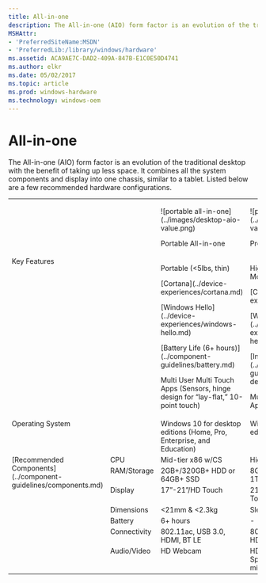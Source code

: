 ```yaml
---
title: All-in-one
description: The All-in-one (AIO) form factor is an evolution of the traditional desktop with the benefit of taking up less space. It combines all the system components and display into one chassis, similar to a tablet.
MSHAttr:
- 'PreferredSiteName:MSDN'
- 'PreferredLib:/library/windows/hardware'
ms.assetid: ACA9AE7C-DAD2-409A-847B-E1C0E50D4741
ms.author: elkr
ms.date: 05/02/2017
ms.topic: article
ms.prod: windows-hardware
ms.technology: windows-oem
---
```


# All-in-one


The All-in-one (AIO) form factor is an evolution of the traditional desktop with the benefit of taking up less space. It combines all the system components and display into one chassis, similar to a tablet. Listed below are a few recommended hardware configurations.
<table>
<tbody valign="top">
<tr>
<td colspan="2"/>
<td>
<p>
![portable all-in-one](../images/desktop-aio-value.png)
</p>
<p>
Portable All-in-one
</p>
</td>
<td>
<p>
![premium all-in-one](../images/desktop-aio-value.png)
</p>
<p>
Premium All-in-one
</p>
</td>
</tr>
<tr>
<td colspan="2">
Key Features
</td>
<td>
<p>
Portable (&lt;5lbs, thin)
</p>
<p>
[Cortana](../device-experiences/cortana.md)
</p>
<p>
[Windows Hello](../device-experiences/windows-hello.md)
</p>
<p>
[Battery Life (6+ hours)](../component-guidelines/battery.md)
</p>
<p>
Multi User Multi Touch Apps (Sensors, hinge design for “lay-flat,” 10-point touch)
</p>
</td>
<td>
<p>
High-DPI (4K) & Multi-Monitor Support
</p>
<p>
[Cortana](../device-experiences/cortana.md)
</p>
<p>
[Windows Hello](../device-experiences/windows-hello.md)
</p>
<p>
[Inking/Pen Support](../component-guidelines/pen-devices.md)
</p>
<p>
Multi User Multi Touch Apps
</p>
</td>
</tr>
<tr>
<td colspan="2">
Operating System
</td>
<td>
Windows 10 for desktop editions (Home, Pro, Enterprise, and Education)
</td>
<td>
Windows 10 for desktop editions
</td>
</tr>
<tr>
<td rowspan="7">
[Recommended Components](../component-guidelines/components.md)
</td>
<td>
CPU
</td>
<td>
Mid-tier x86 w/CS
</td>
<td>
High-end x86
</td>
</tr>
<tr>
<td>
RAM/Storage
</td>
<td>
2GB+/320GB+ HDD or 64GB+ SSD
</td>
<td>
8GB+ / 256GB+ SSD or 1TB+ HDD
</td>
</tr>
<tr>
<td>
Display
</td>
<td>
17”-21”/HD Touch
</td>
<td>
21”-30” / FHD or QHD Touch, DX12
</td>
</tr>
<tr>
<td>
Dimensions
</td>
<td>
&lt;21mm & &lt;2.3kg
</td>
<td>
Sleek design
</td>
</tr>
<tr>
<td>
Battery
</td>
<td>
6+ hours
</td>
<td>
-
</td>
</tr>
<tr>
<td>
Connectivity
</td>
<td>
802.11ac, USB 3.0, HDMI, BT LE
</td>
<td>
802.11ac, 1 USB 3.0, HDMI, BT LE
</td>
</tr>
<tr>
<td>
Audio/Video
</td>
<td>
HD Webcam
</td>
<td>
HD Webcam, Premium Speakers, full array microphones
</td>
</tr>
</tbody>
</table>